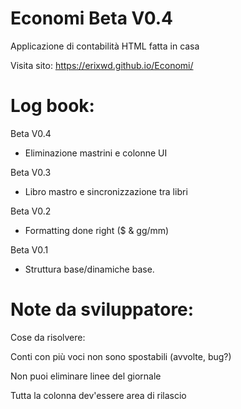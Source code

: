 # Economi Beta V0.4
Applicazione di contabilità HTML fatta in casa

Visita sito: https://erixwd.github.io/Economi/


# Log book:

Beta V0.4
- Eliminazione mastrini e colonne UI

Beta V0.3
- Libro mastro e sincronizzazione tra libri

Beta V0.2
- Formatting done right ($ & gg/mm)

Beta V0.1
- Struttura base/dinamiche base.



# Note da sviluppatore:

Cose da risolvere:

Conti con più voci non sono spostabili (avvolte, bug?)

Non puoi eliminare linee del giornale

Tutta la colonna dev'essere area di rilascio